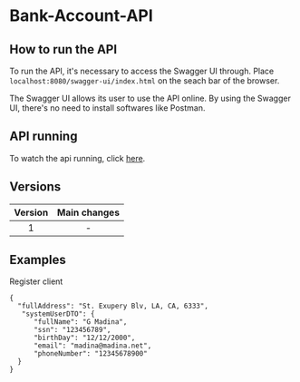 # Bank-Account-API

## How to run the API

To run the API, it's necessary to access the Swagger UI through. Place `localhost:8080/swagger-ui/index.html` on the seach bar of the browser.

The Swagger UI allows its user to use the API online. By using the Swagger UI, there's no need to install softwares like Postman.

## API running

To watch the api running, click [here]().

## Versions

|Version|Main changes|
|:-:|:-:|
|1|-|

## Examples

Register client
```
{
  "fullAddress": "St. Exupery Blv, LA, CA, 6333",
   "systemUserDTO": {
      "fullName": "G Madina",
      "ssn": "123456789",
      "birthDay": "12/12/2000",
      "email": "madina@madina.net",
      "phoneNumber": "12345678900"
  }
}
```